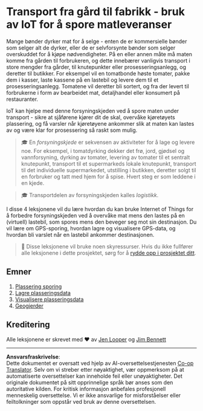 <!--
CO_OP_TRANSLATOR_METADATA:
{
  "original_hash": "e978534a245b000725ed2a048f943213",
  "translation_date": "2025-08-27T21:18:30+00:00",
  "source_file": "3-transport/README.md",
  "language_code": "no"
}
-->
# Transport fra gård til fabrikk - bruk av IoT for å spore matleveranser

Mange bønder dyrker mat for å selge - enten de er kommersielle bønder som selger alt de dyrker, eller de er selvforsynte bønder som selger overskuddet for å kjøpe nødvendigheter. På en eller annen måte må maten komme fra gården til forbrukeren, og dette innebærer vanligvis transport i store mengder fra gårder, til knutepunkter eller prosesseringsanlegg, og deretter til butikker. For eksempel vil en tomatbonde høste tomater, pakke dem i kasser, laste kassene på en lastebil og levere dem til et prosesseringsanlegg. Tomatene vil deretter bli sortert, og fra der levert til forbrukerne i form av bearbeidet mat, detaljhandel eller konsumert på restauranter.

IoT kan hjelpe med denne forsyningskjeden ved å spore maten under transport - sikre at sjåførene kjører dit de skal, overvåke kjøretøyets plassering, og få varsler når kjøretøyene ankommer slik at maten kan lastes av og være klar for prosessering så raskt som mulig.

> 🎓 En *forsyningskjede* er sekvensen av aktiviteter for å lage og levere noe. For eksempel, i tomatdyrking dekker det frø, jord, gjødsel og vannforsyning, dyrking av tomater, levering av tomater til et sentralt knutepunkt, transport til et supermarkeds lokale knutepunkt, transport til det individuelle supermarkedet, utstilling i butikken, deretter solgt til en forbruker og tatt med hjem for å spise. Hvert steg er som leddene i en kjede.

> 🎓 Transportdelen av forsyningskjeden kalles *logistikk*.

I disse 4 leksjonene vil du lære hvordan du kan bruke Internet of Things for å forbedre forsyningskjeden ved å overvåke mat mens den lastes på en (virtuell) lastebil, som spores mens den beveger seg mot sin destinasjon. Du vil lære om GPS-sporing, hvordan lagre og visualisere GPS-data, og hvordan bli varslet når en lastebil ankommer destinasjonen.

> 💁 Disse leksjonene vil bruke noen skyressurser. Hvis du ikke fullfører alle leksjonene i dette prosjektet, sørg for å [rydde opp i prosjektet ditt](../clean-up.md).

## Emner

1. [Plassering sporing](lessons/1-location-tracking/README.md)
1. [Lagre plasseringsdata](lessons/2-store-location-data/README.md)
1. [Visualisere plasseringsdata](lessons/3-visualize-location-data/README.md)
1. [Geogjerder](lessons/4-geofences/README.md)

## Kreditering

Alle leksjonene er skrevet med ♥️ av [Jen Looper](https://github.com/jlooper) og [Jim Bennett](https://GitHub.com/JimBobBennett)

---

**Ansvarsfraskrivelse**:  
Dette dokumentet er oversatt ved hjelp av AI-oversettelsestjenesten [Co-op Translator](https://github.com/Azure/co-op-translator). Selv om vi streber etter nøyaktighet, vær oppmerksom på at automatiserte oversettelser kan inneholde feil eller unøyaktigheter. Det originale dokumentet på sitt opprinnelige språk bør anses som den autoritative kilden. For kritisk informasjon anbefales profesjonell menneskelig oversettelse. Vi er ikke ansvarlige for misforståelser eller feiltolkninger som oppstår ved bruk av denne oversettelsen.
